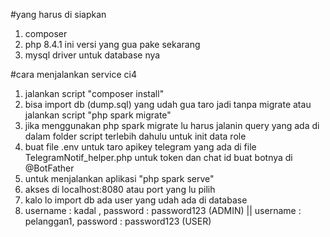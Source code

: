 #yang harus di siapkan

1. composer
2. php 8.4.1 ini versi yang gua pake sekarang
3. mysql driver untuk database nya

#cara menjalankan service ci4

1. jalankan script "composer install"
2. bisa import db (dump.sql) yang udah gua taro jadi tanpa migrate atau jalankan script "php spark migrate"
3. jika menggunakan php spark migrate lu harus jalanin query yang ada di dalam folder script terlebih dahulu untuk init data role
4. buat file .env untuk taro apikey telegram yang ada di file TelegramNotif_helper.php untuk token dan chat id buat botnya di @BotFather
5. untuk menjalankan aplikasi "php spark serve"
6. akses di localhost:8080 atau port yang lu pilih
7. kalo lo import db ada user yang udah ada di database
8. username : kadal , password : password123 (ADMIN) || username : pelanggan1, password : password123 (USER)
